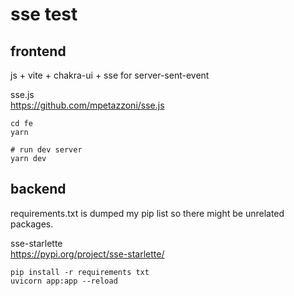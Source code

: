# sse test

## frontend

js + vite + chakra-ui + sse for server-sent-event  

sse.js  
https://github.com/mpetazzoni/sse.js

```shell
cd fe
yarn

# run dev server
yarn dev
```

## backend

requirements.txt is dumped my pip list so there might be unrelated packages.

sse-starlette  
https://pypi.org/project/sse-starlette/

```shell
pip install -r requirements txt
uvicorn app:app --reload
```
